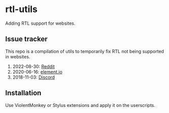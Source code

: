 # rtl-utils
Adding RTL support for websites.

## Issue tracker
This repo is a compilation of utils to temporarily fix RTL not being supported in websites. 

1. 2022-08-30: [Reddit](https://www.reddit.com/r/bugs/comments/x1qdu6/bidirectional_support_for_righttoleft_languages/)
1. 2020-06-16: [element.io](https://github.com/vector-im/element-web/issues/14520)
1. 2018-11-03: [Discord](https://support.discord.com/hc/en-us/community/posts/360030086752-Add-Right-to-Left-RTL-support-to-Discord)

## Installation
Use ViolentMonkey or Stylus extensions and apply it on the userscripts.
